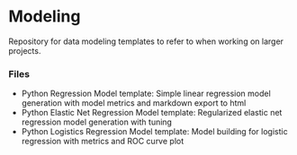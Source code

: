 # Modeling
Repository for data modeling templates to refer to when working on larger projects.

### Files
* Python Regression Model template: Simple linear regression model generation with model metrics and markdown export to html
* Python Elastic Net Regression Model template: Regularized elastic net regression model generation with tuning
* Python Logistics Regression Model template: Model building for logistic regression with metrics and ROC curve plot

